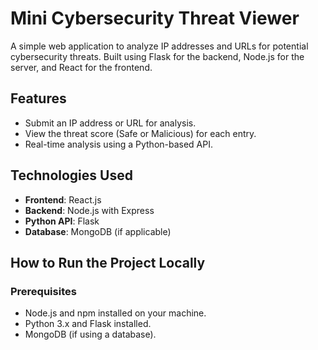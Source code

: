 # Mini Cybersecurity Threat Viewer

A simple web application to analyze IP addresses and URLs for potential cybersecurity threats. Built using Flask for the backend, Node.js for the server, and React for the frontend.

## Features

- Submit an IP address or URL for analysis.
- View the threat score (Safe or Malicious) for each entry.
- Real-time analysis using a Python-based API.

## Technologies Used

- **Frontend**: React.js
- **Backend**: Node.js with Express
- **Python API**: Flask
- **Database**: MongoDB (if applicable)

## How to Run the Project Locally

### Prerequisites

- Node.js and npm installed on your machine.
- Python 3.x and Flask installed.
- MongoDB (if using a database).



